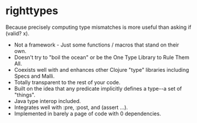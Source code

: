 # righttypes

Because precisely computing type mismatches is more useful than asking if (valid? x).

* Not a framework - Just some functions / macros that stand on their own.
* Doesn't try to \"boil the ocean\" or be the One Type Library to Rule Them All.
* Coexists well with and enhances other Clojure \"type\" libraries including Specs and Malli.
* Totally transparent to the rest of your code.
* Built on the idea that any predicate implicitly defines a type--a set of \"things\".
* Java type interop included.
* Integrates well with :pre, :post, and (assert ...).
* Implemented in barely a page of code with 0 dependencies.

